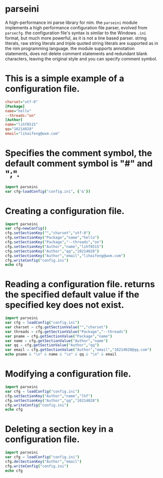 # parseini
A high-performance ini parse library for nim.
the ``parseini`` module implements a high performance configuration file
parser, evolved from ``parsecfg``.
the configuration file's syntax is similar to the Windows ``.ini``
format, but much more powerful, as it is not a line based parser. string
literals, raw string literals and triple quoted string literals are 
supported as in the nim programming language.
the module supports annotation statements, does not delete comment
statements and redundant blank characters, leaving the original style
and you can specify comment symbol.


This is a simple example of a configuration file.
=================================================
```ini
charset="utf-8"
[Package]
name="hello"
--threads:"on"
[Author]
name="lihf8515"
qq="10214028"
email="lihaifeng@wxm.com"
```
Specifies the comment symbol, the default comment symbol is "#" and ";".
==============================================================================
```nim
import parseini
var cfg=loadConfig("config.ini", {'&'})
```
Creating a configuration file.
==============================
```nim
import parseini
var cfg=newConfig()
cfg.setSectionKey("","charset","utf-8")
cfg.setSectionKey("Package","name","hello")
cfg.setSectionKey("Package","--threads","on")
cfg.setSectionKey("Author","name","lihf8515")
cfg.setSectionKey("Author","qq","10214028")
cfg.setSectionKey("Author","email","lihaifeng@wxm.com")
cfg.writeConfig("config.ini")
echo cfg
```
Reading a configuration file.
returns the specified default value if the specified key does not exist.
========================================================================
```nim
import parseini
var cfg = loadConfig("config.ini")
var charset = cfg.getSectionValue("","charset")
var threads = cfg.getSectionValue("Package","--threads")
var pname = cfg.getSectionValue("Package","name")
var name = cfg.getSectionValue("Author","name")
var qq = cfg.getSectionValue("Author","qq")
var email = cfg.getSectionValue("Author","email","10214028@qq.com")
echo pname & "\n" & name & "\n" & qq & "\n" & email
```
Modifying a configuration file.
=========================================================
```nim
import parseini
var cfg = loadConfig("config.ini")
cfg.setSectionKey("Author","name","lhf")
cfg.setSectionKey("Author","qq","10214028")
cfg.writeConfig("config.ini")
echo cfg
```
Deleting a section key in a configuration file.
===============================================
```nim
import parseini
var cfg = loadConfig("config.ini")
cfg.delSectionKey("Author","email")
cfg.writeConfig("config.ini")
echo cfg
```
